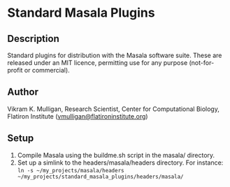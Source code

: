 # Standard Masala Plugins

## Description

Standard plugins for distribution with the Masala software suite.  These are released under an MIT licence, permitting use for any purpose (not-for-profit or commercial).

## Author

Vikram K. Mulligan, Research Scientist, Center for Computational Biology, Flatiron Institute (vmulligan@flatironinstitute.org)

## Setup

1.  Compile Masala using the buildme.sh script in the masala/ directory.
2.  Set up a simlink to the headers/masala/headers directory.  For instance: `ln -s ~/my_projects/masala/headers ~/my_projects/standard_masala_plugins/headers/masala/`
